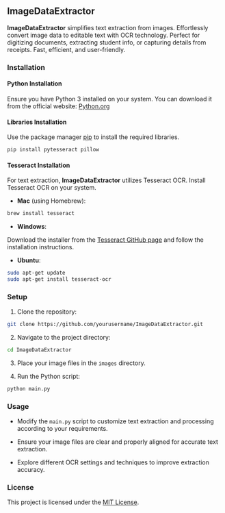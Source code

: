 ## ImageDataExtractor

**ImageDataExtractor** simplifies text extraction from images. Effortlessly convert image data to editable text with OCR technology. Perfect for digitizing documents, extracting student info, or capturing details from receipts. Fast, efficient, and user-friendly.

### Installation

#### Python Installation

Ensure you have Python 3 installed on your system. You can download it from the official website: [Python.org](https://www.python.org/downloads/)

#### Libraries Installation

Use the package manager [pip](https://pip.pypa.io/en/stable/) to install the required libraries.

```bash
pip install pytesseract pillow
```

#### Tesseract Installation

For text extraction, **ImageDataExtractor** utilizes Tesseract OCR. Install Tesseract OCR on your system.

- **Mac** (using Homebrew):

```bash
brew install tesseract
```

- **Windows**:

Download the installer from the [Tesseract GitHub page](https://github.com/tesseract-ocr/tesseract/releases) and follow the installation instructions.

- **Ubuntu**:

```bash
sudo apt-get update
sudo apt-get install tesseract-ocr
```

### Setup

1. Clone the repository:

```bash
git clone https://github.com/yourusername/ImageDataExtractor.git
```

2. Navigate to the project directory:

```bash
cd ImageDataExtractor
```

3. Place your image files in the `images` directory.

4. Run the Python script:

```bash
python main.py
```

### Usage

- Modify the `main.py` script to customize text extraction and processing according to your requirements.

- Ensure your image files are clear and properly aligned for accurate text extraction.

- Explore different OCR settings and techniques to improve extraction accuracy.

### License

This project is licensed under the [MIT License](https://choosealicense.com/licenses/mit/).
